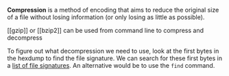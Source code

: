**Compression** is a method of encoding that aims to reduce the original size of a file without losing information (or only losing as little as possible).

[[gzip]] or [[bzip2]] can be used from command line to compress and decompress

To figure out what decompression we need to use, look at the first bytes in the hexdump to find the file signature. We can search for these first bytes in a [list of file signatures](https://en.wikipedia.org/wiki/List_of_file_signatures). An alternative would be to use the `find` command.